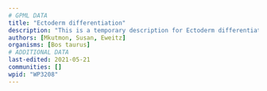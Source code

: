 ```yaml
---
# GPML DATA
title: "Ectoderm differentiation"
description: "This is a temporary description for Ectoderm differentiation"
authors: [Mkutmon, Susan, Eweitz]
organisms: [Bos taurus]
# ADDITIONAL DATA
last-edited: 2021-05-21
communities: []
wpid: "WP3208"
---
```

